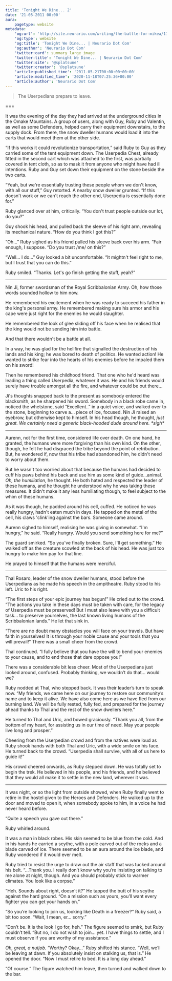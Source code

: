 ```yaml
---
title: 'Tonight We Dine... 2'
date: '21-05-2011 00:00'
aura:
    pagetype: website
metadata:
    'og:url': 'http://site.neurario.com/writing/the-battle-for-mikea/11-tonight-we-dine'
    'og:type': website
    'og:title': 'Tonight We Dine... | Neurario Dot Com'
    'og:author': 'Neurario Dot Com'
    'twitter:card': summary_large_image
    'twitter:title': 'Tonight We Dine... | Neurario Dot Com'
    'twitter:site': '@splatsune'
    'twitter:creator': '@splatsune'
    'article:published_time': '2011-05-21T00:00:00+00:00'
    'article:modified_time': '2020-11-18T07:25:36+00:00'
    'article:author': 'Neurario Dot Com'
---
```


>The Userpedians prepare to leave.

===

It was the evening of the day they had arrived at the underground cities in the Omake Mountains. A group of users, along with Guy, Ruby and Valentin, as well as some Defenders, helped carry their equipment downstairs, to the supply dock. From there, the snow dweller humans would load it into the carts that would meet them at the other side.


“If this works it could revolutionize transportation,” said Ruby to Guy as they carried some of the tent equipment down. The Userpedia Chest, already fitted in the second cart which was attached to the first, was partially covered in tent cloth, so as to mask it from anyone who might have had ill intentions. Ruby and Guy set down their equipment on the stone beside the two carts.


“Yeah, but we're essentially trusting these people whom we don't know, with all our stuff,” Guy retorted. A nearby snow dweller grunted. “If this doesn't work or we can't reach the other end, Userpedia is essentially done for.”


Ruby glanced over at him, critically. “You don't trust people outside our lot, do you?”


Guy shook his head, and pulled back the sleeve of his right arm, revealing its mechanical nature. “How do you think I got this?”


“Oh...” Ruby sighed as his friend pulled his sleeve back over his arm. “Fair enough, I suppose. “Do you trust /me/ on this?”


“Well... I do...” Guy looked a bit uncomfortable. “It mightn't feel right to me, but I trust that you can do this.”


Ruby smiled. “Thanks. Let's go finish getting the stuff, yeah?”

---

Nin Ji, former swordsman of the Royal Scribbalonian Army. Oh, how those words sounded hollow to him now.


He remembered his excitement when he was ready to succeed his father in the king's personal army. He remembered making sure his armor and his cape were just right for the enemies he would slaughter.


He remembered the look of glee sliding off his face when he realised that the king would not be sending him into battle.


And that there wouldn't be a battle at all.


In a way, he was glad for the hellfire that signalled the destruction of his lands and his king; he was bored to death of politics. He wanted action! He wanted to strike fear into the hearts of his enemies before he impaled them on his sword!


Then he remembered his childhood friend. That one who he'd heard was leading a thing called Userpedia, whatever it was. He and his friends would surely have trouble amongst all the fire, and whatever could be out there...


Ji's thoughts snapped back to the present as somebody entered the blacksmith, as he sharpened his sword. Somebody in a black robe came in, noticed the whetstone, said “Excellent..” in a quiet voice, and walked over to the stone, beginning to carve a... piece of ice, focused. Nin Ji raised an eyebrow, but otherwise kept to himself. In his head though, he thought, *just great. We certainly need a generic black-hooded dude around here. \*sigh\**

---

Aurenn, not for the first time, considered life over death. On one hand, he granted, the humans were more forgiving than his own kind. On the other, though, he felt he had disgraced the tribe beyond the point of retribution. But, he wondered if, now that his tribe had abandoned him, he didn't need to worry about them.


But he wasn't too worried about that because the humans had decided to cuff his paws behind his back and use him as some kind of guide...animal. *Oh, the humiliation*, he thought. He both hated and respected the leader of these humans, and he thought he understood why he was taking these measures. It didn't make it any less humiliating though, to feel subject to the whim of these humans.


As it was though, he padded around his cell, cuffed. He noticed he was really hungry, hadn't eaten much in days. He tapped on the metal of the cell, his claws 'clink'ing against the bars. Someone came around.


Aurenn sighed to himself, realising he was giving in somewhat. “I'm hungry,” he said. “Really hungry. Would you send something here for me?”


The guard smirked. “So you've finally broken. Sure, I'll get something.” He walked off as the creature scowled at the back of his head. He was just too hungry to make him pay for that line.


He prayed to himself that the humans were merciful.

---

Thal Rosaro, leader of the snow dweller humans, stood before the Userpedians as he made his speech in the ampitheatre. Ruby stood to his left. Uric to his right.


“The first steps of your epic journey has begun!” He cried out to the crowd. “The actions you take in these days must be taken with care, for the legacy of Userpedia must be preserved! But I must also leave with you a difficult task... to preserve yourselves, the last known living humans of the Scribbalonian lands.” He let that sink in.


“There are no doubt many obstacles you will face on your travels. But have faith in yourselves! It is through your noble cause and your tools that you will prevail!” There was a small cheer from the crowd.


Thal continued. “I fully believe that you have the will to bend your enemies to your cause, and to end those that dare oppose you!”


There was a considerable bit less cheer. Most of the Userpedians just looked around, confused. Probably thinking, we wouldn’t do that... would we?


Ruby nodded at Thal, who stepped back. It was their leader’s turn to speak now. “My friends, we came here on our journey to restore our community’s name and to keep it alive. We have also come here as we have fled from our burning land. We will be fully rested, fully fed, and prepared for the journey ahead thanks to Thal and the rest of the snow dwellers here.”


He turned to Thal and Uric, and bowed graciously. “Thank you all, from the bottom of my heart, for assisting us in our time of need. May your people live long and prosper.”


Cheering from the Userpedian crowd and from the natives were loud as Ruby shook hands with both Thal and Uric, with a wide smile on his face. He turned back to the crowd. “Userpedia shall survive, with all of us here to guide it!”


His crowd cheered onwards, as Ruby stepped down. He was totally set to begin the trek. He believed in his people, and his friends, and he believed that they would all make it to settle in the new land, wherever it was.

---

It was night, or so the light from outside showed, when Ruby finally went to retire in the hostel given to the Heroes and Defenders. He walked up to the door and moved to open it, when somebody spoke to him, in a voice he had never heard before.


“Quite a speech you gave out there.”


Ruby whirled around.


It was a man in black robes. His skin seemed to be blue from the cold. And in his hands he carried a scythe, with a pole carved out of the rocks and a blade carved of ice. There seemed to be an aura around the ice blade, and Ruby wondered if it would ever melt.


Ruby tried to resist the urge to draw out the air staff that was tucked around his belt. “...Thank you. I really don’t know why you’re insisting on talking to me alone at night, though. And you should probably stick to warmer climates. You look like a corpse.”


“Heh. Sounds about right, doesn’t it?” He tapped the butt of his scythe against the hard ground. “On a mission such as yours, you’ll want every fighter you can get your hands on.”


“So you’re looking to join us, looking like Death in a freezer?” Ruby said, a bit too soon. “Wait, I mean, er... sorry.”


“Don’t be. It is the look I go for, heh.” The figure seemed to smirk, but Ruby couldn’t tell. “But no, I do not wish to join... yet. I have things to settle, and I must observe if you are worthy of my assistance.”


*Oh, great, a nutjob.* “Worthy? Okay...” Ruby shifted his stance. “Well, we’ll be leaving at dawn. If you absolutely insist on stalking us, that is.” He opened the door. “Now I must retire to bed. It is a long day ahead.”


“Of course.” The figure watched him leave, then turned and walked down to the bar.
